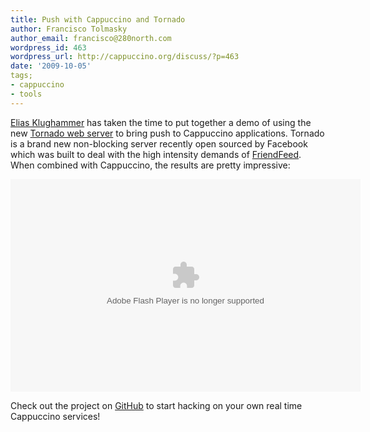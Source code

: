 ```yaml
---
title: Push with Cappuccino and Tornado
author: Francisco Tolmasky
author_email: francisco@280north.com
wordpress_id: 463
wordpress_url: http://cappuccino.org/discuss/?p=463
date: '2009-10-05'
tags;
- cappuccino
- tools
---
```


[Elias Klughammer](http://github.com/eliasklughammer) has taken the time to put together a demo of using the new [Tornado web server](http://www.tornadoweb.org/) to bring push to Cappuccino applications. Tornado is a brand new non-blocking server recently open sourced by Facebook which was built to deal with the high intensity demands of [FriendFeed](http://friendfeed.com). When combined with Cappuccino, the results are pretty impressive:

<object width="560" height="340"><param name="movie" value="http://www.youtube.com/v/1MPTxS9uyT4&amp;hl=en&amp;fs=1&amp;"><param name="allowFullScreen" value="true"><param name="allowscriptaccess" value="always"><embed src="/web/20120510085540oe_/http://www.youtube.com/v/1MPTxS9uyT4&amp;hl=en&amp;fs=1&amp;" type="application/x-shockwave-flash" allowscriptaccess="always" allowfullscreen="true" width="560" height="340" title="Adobe Flash Player"></object>

Check out the project on [GitHub](http://github.com/eliasklughammer/Cappuccino-X-Tornado) to start hacking on your own real time Cappuccino services!
